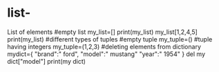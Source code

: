 # list-
List of elements
#empty list
my_list=[]
print(my_list)
my_list[1,2,4,5]
print(my_list)
#different types of tuples
#empty tuple
my_tuple=()
#tuple having integers
my_tuple=(1,2,3)
#deleting elements from dictionary
mydict={
"brand":" ford", 
"model":" mustang"
"year":" 1954"
}
del my dict["model"]
print(my dict)
